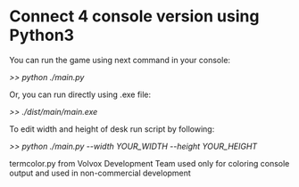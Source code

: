 # Connect 4 console version using Python3

You can run the game using next command in your console:

*>> python ./main.py*

Or, you can run directly using .exe file:

*>> ./dist/main/main.exe*

To edit width and height of desk run script by following:

*>> python ./main.py --width YOUR_WIDTH --height YOUR_HEIGHT*

termcolor.py from Volvox Development Team used only for coloring console output and used in non-commercial development
